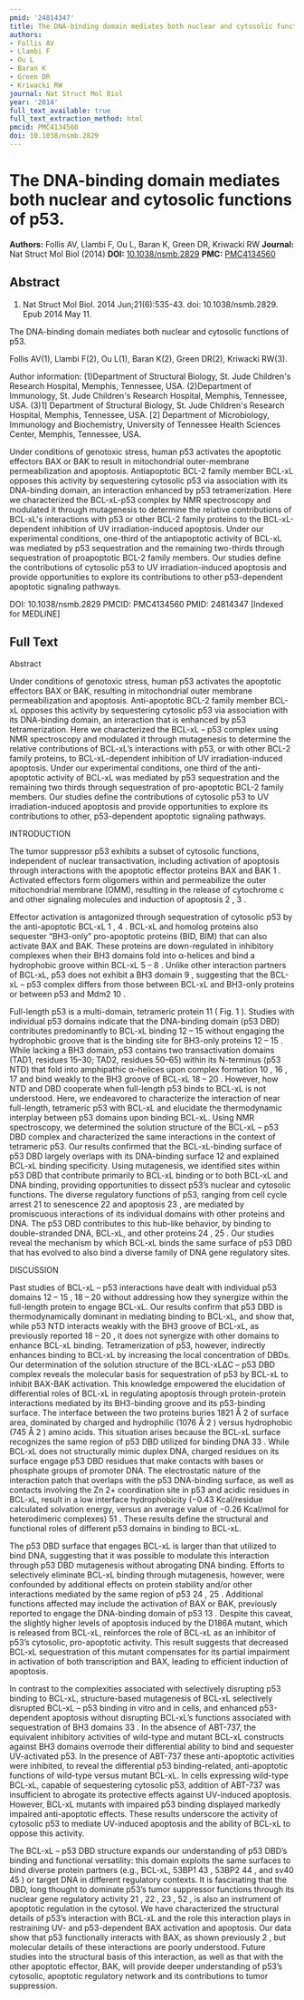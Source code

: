 ```yaml
---
pmid: '24814347'
title: The DNA-binding domain mediates both nuclear and cytosolic functions of p53.
authors:
- Follis AV
- Llambi F
- Ou L
- Baran K
- Green DR
- Kriwacki RW
journal: Nat Struct Mol Biol
year: '2014'
full_text_available: true
full_text_extraction_method: html
pmcid: PMC4134560
doi: 10.1038/nsmb.2829
---
```


# The DNA-binding domain mediates both nuclear and cytosolic functions of p53.
**Authors:** Follis AV, Llambi F, Ou L, Baran K, Green DR, Kriwacki RW
**Journal:** Nat Struct Mol Biol (2014)
**DOI:** [10.1038/nsmb.2829](https://doi.org/10.1038/nsmb.2829)
**PMC:** [PMC4134560](https://www.ncbi.nlm.nih.gov/pmc/articles/PMC4134560/)

## Abstract

1. Nat Struct Mol Biol. 2014 Jun;21(6):535-43. doi: 10.1038/nsmb.2829. Epub 2014 
May 11.

The DNA-binding domain mediates both nuclear and cytosolic functions of p53.

Follis AV(1), Llambi F(2), Ou L(1), Baran K(2), Green DR(2), Kriwacki RW(3).

Author information:
(1)Department of Structural Biology, St. Jude Children's Research Hospital, 
Memphis, Tennessee, USA.
(2)Department of Immunology, St. Jude Children's Research Hospital, Memphis, 
Tennessee, USA.
(3)1] Department of Structural Biology, St. Jude Children's Research Hospital, 
Memphis, Tennessee, USA. [2] Department of Microbiology, Immunology and 
Biochemistry, University of Tennessee Health Sciences Center, Memphis, 
Tennessee, USA.

Under conditions of genotoxic stress, human p53 activates the apoptotic 
effectors BAX or BAK to result in mitochondrial outer-membrane permeabilization 
and apoptosis. Antiapoptotic BCL-2 family member BCL-xL opposes this activity by 
sequestering cytosolic p53 via association with its DNA-binding domain, an 
interaction enhanced by p53 tetramerization. Here we characterized the 
BCL-xL-p53 complex by NMR spectroscopy and modulated it through mutagenesis to 
determine the relative contributions of BCL-xL's interactions with p53 or other 
BCL-2 family proteins to the BCL-xL-dependent inhibition of UV 
irradiation-induced apoptosis. Under our experimental conditions, one-third of 
the antiapoptotic activity of BCL-xL was mediated by p53 sequestration and the 
remaining two-thirds through sequestration of proapoptotic BCL-2 family members. 
Our studies define the contributions of cytosolic p53 to UV irradiation-induced 
apoptosis and provide opportunities to explore its contributions to other 
p53-dependent apoptotic signaling pathways.

DOI: 10.1038/nsmb.2829
PMCID: PMC4134560
PMID: 24814347 [Indexed for MEDLINE]

## Full Text

Abstract

Under conditions of genotoxic stress, human p53 activates the apoptotic effectors BAX or BAK, resulting in mitochondrial outer membrane permeabilization and apoptosis. Anti-apoptotic BCL-2 family member BCL-xL opposes this activity by sequestering cytosolic p53 via association with its DNA-binding domain, an interaction that is enhanced by p53 tetramerization. Here we characterized the BCL-xL – p53 complex using NMR spectroscopy and modulated it through mutagenesis to determine the relative contributions of BCL-xL’s interactions with p53, or with other BCL-2 family proteins, to BCL-xL-dependent inhibition of UV irradiation-induced apoptosis. Under our experimental conditions, one third of the anti-apoptotic activity of BCL-xL was mediated by p53 sequestration and the remaining two thirds through sequestration of pro-apoptotic BCL-2 family members. Our studies define the contributions of cytosolic p53 to UV irradiation-induced apoptosis and provide opportunities to explore its contributions to other, p53-dependent apoptotic signaling pathways.

INTRODUCTION

The tumor suppressor p53 exhibits a subset of cytosolic functions, independent of nuclear transactivation, including activation of apoptosis through interactions with the apoptotic effector proteins BAX and BAK 1 . Activated effectors form oligomers within and permeabilize the outer mitochondrial membrane (OMM), resulting in the release of cytochrome c and other signaling molecules and induction of apoptosis 2 , 3 .

Effector activation is antagonized through sequestration of cytosolic p53 by the anti-apoptotic BCL-xL 1 , 4 . BCL-xL and homolog proteins also sequester “BH3-only” pro-apoptotic proteins (BID, BIM) that can also activate BAX and BAK. These proteins are down-regulated in inhibitory complexes when their BH3 domains fold into α-helices and bind a hydrophobic groove within BCL-xL 5 – 8 . Unlike other interaction partners of BCL-xL, p53 does not exhibit a BH3 domain 9 , suggesting that the BCL-xL – p53 complex differs from those between BCL-xL and BH3-only proteins or between p53 and Mdm2 10 .

Full-length p53 is a multi-domain, tetrameric protein 11 ( Fig. 1 ). Studies with individual p53 domains indicate that the DNA-binding domain (p53 DBD) contributes predominantly to BCL-xL binding 12 – 15 without engaging the hydrophobic groove that is the binding site for BH3-only proteins 12 – 15 . While lacking a BH3 domain, p53 contains two transactivation domains (TAD1, residues 15–30; TAD2, residues 50–65) within its N-terminus (p53 NTD) that fold into amphipathic α–helices upon complex formation 10 , 16 , 17 and bind weakly to the BH3 groove of BCL-xL 18 – 20 . However, how NTD and DBD cooperate when full-length p53 binds to BCL-xL is not understood. Here, we endeavored to characterize the interaction of near full-length, tetrameric p53 with BCL-xL and elucidate the thermodynamic interplay between p53 domains upon binding BCL-xL. Using NMR spectroscopy, we determined the solution structure of the BCL-xL – p53 DBD complex and characterized the same interactions in the context of tetrameric p53. Our results confirmed that the BCL-xL-binding surface of p53 DBD largely overlaps with its DNA-binding surface 12 and explained BCL-xL binding specificity. Using mutagenesis, we identified sites within p53 DBD that contribute primarily to BCL-xL binding or to both BCL-xL and DNA binding, providing opportunities to dissect p53’s nuclear and cytosolic functions. The diverse regulatory functions of p53, ranging from cell cycle arrest 21 to senescence 22 and apoptosis 23 , are mediated by promiscuous interactions of its individual domains with other proteins and DNA. The p53 DBD contributes to this hub-like behavior, by binding to double-stranded DNA, BCL-xL, and other proteins 24 , 25 . Our studies reveal the mechanism by which BCL-xL binds the same surface of p53 DBD that has evolved to also bind a diverse family of DNA gene regulatory sites.

DISCUSSION

Past studies of BCL-xL – p53 interactions have dealt with individual p53 domains 12 – 15 , 18 – 20 without addressing how they synergize within the full-length protein to engage BCL-xL. Our results confirm that p53 DBD is thermodynamically dominant in mediating binding to BCL-xL, and show that, while p53 NTD interacts weakly with the BH3 groove of BCL-xL, as previously reported 18 – 20 , it does not synergize with other domains to enhance BCL-xL binding. Tetramerization of p53, however, indirectly enhances binding to BCL-xL by increasing the local concentration of DBDs. Our determination of the solution structure of the BCL-xLΔC – p53 DBD complex reveals the molecular basis for sequestration of p53 by BCL-xL to inhibit BAX-BAK activation. This knowledge empowered the elucidation of differential roles of BCL-xL in regulating apoptosis through protein-protein interactions mediated by its BH3-binding groove and its p53-binding surface. The interface between the two proteins buries 1821 Å 2 of surface area, dominated by charged and hydrophilic (1076 Å 2 ) versus hydrophobic (745 Å 2 ) amino acids. This situation arises because the BCL-xL surface recognizes the same region of p53 DBD utilized for binding DNA 33 . While BCL-xL does not structurally mimic duplex DNA, charged residues on its surface engage p53 DBD residues that make contacts with bases or phosphate groups of promoter DNA. The electrostatic nature of the interaction patch that overlaps with the p53 DNA-binding surface, as well as contacts involving the Zn 2+ coordination site in p53 and acidic residues in BCL-xL, result in a low interface hydrophobicity (−0.43 Kcal/residue calculated solvation energy, versus an average value of −0.26 Kcal/mol for heterodimeric complexes) 51 . These results define the structural and functional roles of different p53 domains in binding to BCL-xL.

The p53 DBD surface that engages BCL-xL is larger than that utilized to bind DNA, suggesting that it was possible to modulate this interaction through p53 DBD mutagenesis without abrogating DNA binding. Efforts to selectively eliminate BCL-xL binding through mutagenesis, however, were confounded by additional effects on protein stability and/or other interactions mediated by the same region of p53 24 , 25 . Additional functions affected may include the activation of BAX or BAK, previously reported to engage the DNA-binding domain of p53 13 . Despite this caveat, the slightly higher levels of apoptosis induced by the D186A mutant, which is released from BCL-xL, reinforces the role of BCL-xL as an inhibitor of p53’s cytosolic, pro-apoptotic activity. This result suggests that decreased BCL-xL sequestration of this mutant compensates for its partial impairment in activation of both transcription and BAX, leading to efficient induction of apoptosis.

In contrast to the complexities associated with selectively disrupting p53 binding to BCL-xL, structure-based mutagenesis of BCL-xL selectively disrupted BCL-xL – p53 binding in vitro and in cells, and enhanced p53-dependent apoptosis without disrupting BCL-xL’s functions associated with sequestration of BH3 domains 33 . In the absence of ABT-737, the equivalent inhibitory activities of wild-type and mutant BCL-xL constructs against BH3 domains overrode their differential ability to bind and sequester UV-activated p53. In the presence of ABT-737 these anti-apoptotic activities were inhibited, to reveal the differential p53 binding-related, anti-apoptotic functions of wild-type versus mutant BCL-xL. In cells expressing wild-type BCL-xL, capable of sequestering cytosolic p53, addition of ABT-737 was insufficient to abrogate its protective effects against UV-induced apoptosis. However, BCL-xL mutants with impaired p53 binding displayed markedly impaired anti-apoptotic effects. These results underscore the activity of cytosolic p53 to mediate UV-induced apoptosis and the ability of BCL-xL to oppose this activity.

The BCL-xL – p53 DBD structure expands our understanding of p53 DBD’s binding and functional versatility: this domain exploits the same surfaces to bind diverse protein partners (e.g., BCL-xL, 53BP1 43 , 53BP2 44 , and sv40 45 ) or target DNA in different regulatory contexts. It is fascinating that the DBD, long thought to dominate p53’s tumor suppressor functions through its nuclear gene regulatory activity 21 , 22 , 23 , 52 , is also an instrument of apoptotic regulation in the cytosol. We have characterized the structural details of p53’s interaction with BCL-xL and the role this interaction plays in restraining UV- and p53-dependent BAX activation and apoptosis. Our data show that p53 functionally interacts with BAX, as shown previously 2 , but molecular details of these interactions are poorly understood. Future studies into the structural basis of this interaction, as well as that with the other apoptotic effector, BAK, will provide deeper understanding of p53’s cytosolic, apoptotic regulatory network and its contributions to tumor suppression.
